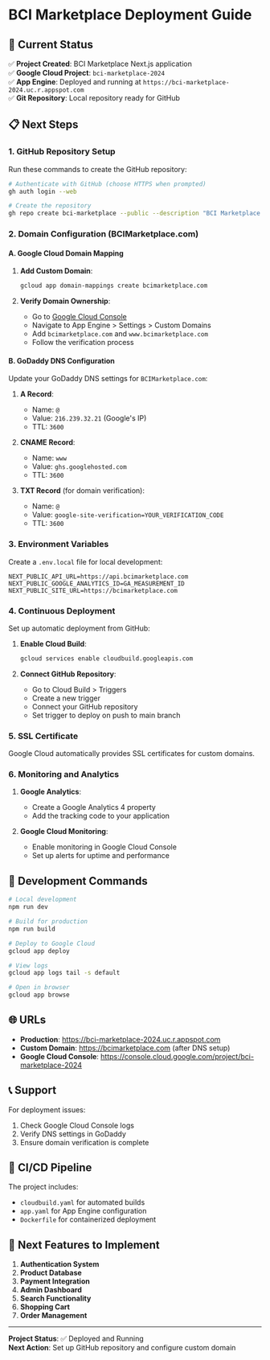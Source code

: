 # BCI Marketplace Deployment Guide

## 🚀 Current Status

✅ **Project Created**: BCI Marketplace Next.js application  
✅ **Google Cloud Project**: `bci-marketplace-2024`  
✅ **App Engine**: Deployed and running at `https://bci-marketplace-2024.uc.r.appspot.com`  
✅ **Git Repository**: Local repository ready for GitHub  

## 📋 Next Steps

### 1. GitHub Repository Setup

Run these commands to create the GitHub repository:

```bash
# Authenticate with GitHub (choose HTTPS when prompted)
gh auth login --web

# Create the repository
gh repo create bci-marketplace --public --description "BCI Marketplace - A modern e-commerce platform" --source=. --remote=origin --push
```

### 2. Domain Configuration (BCIMarketplace.com)

#### A. Google Cloud Domain Mapping

1. **Add Custom Domain**:
   ```bash
   gcloud app domain-mappings create bcimarketplace.com
   ```

2. **Verify Domain Ownership**:
   - Go to [Google Cloud Console](https://console.cloud.google.com)
   - Navigate to App Engine > Settings > Custom Domains
   - Add `bcimarketplace.com` and `www.bcimarketplace.com`
   - Follow the verification process

#### B. GoDaddy DNS Configuration

Update your GoDaddy DNS settings for `BCIMarketplace.com`:

1. **A Record**:
   - Name: `@`
   - Value: `216.239.32.21` (Google's IP)
   - TTL: `3600`

2. **CNAME Record**:
   - Name: `www`
   - Value: `ghs.googlehosted.com`
   - TTL: `3600`

3. **TXT Record** (for domain verification):
   - Name: `@`
   - Value: `google-site-verification=YOUR_VERIFICATION_CODE`
   - TTL: `3600`

### 3. Environment Variables

Create a `.env.local` file for local development:

```env
NEXT_PUBLIC_API_URL=https://api.bcimarketplace.com
NEXT_PUBLIC_GOOGLE_ANALYTICS_ID=GA_MEASUREMENT_ID
NEXT_PUBLIC_SITE_URL=https://bcimarketplace.com
```

### 4. Continuous Deployment

Set up automatic deployment from GitHub:

1. **Enable Cloud Build**:
   ```bash
   gcloud services enable cloudbuild.googleapis.com
   ```

2. **Connect GitHub Repository**:
   - Go to Cloud Build > Triggers
   - Create a new trigger
   - Connect your GitHub repository
   - Set trigger to deploy on push to main branch

### 5. SSL Certificate

Google Cloud automatically provides SSL certificates for custom domains.

### 6. Monitoring and Analytics

1. **Google Analytics**:
   - Create a Google Analytics 4 property
   - Add the tracking code to your application

2. **Google Cloud Monitoring**:
   - Enable monitoring in Google Cloud Console
   - Set up alerts for uptime and performance

## 🔧 Development Commands

```bash
# Local development
npm run dev

# Build for production
npm run build

# Deploy to Google Cloud
gcloud app deploy

# View logs
gcloud app logs tail -s default

# Open in browser
gcloud app browse
```

## 🌐 URLs

- **Production**: https://bci-marketplace-2024.uc.r.appspot.com
- **Custom Domain**: https://bcimarketplace.com (after DNS setup)
- **Google Cloud Console**: https://console.cloud.google.com/project/bci-marketplace-2024

## 📞 Support

For deployment issues:
1. Check Google Cloud Console logs
2. Verify DNS settings in GoDaddy
3. Ensure domain verification is complete

## 🔄 CI/CD Pipeline

The project includes:
- `cloudbuild.yaml` for automated builds
- `app.yaml` for App Engine configuration
- `Dockerfile` for containerized deployment

## 🎯 Next Features to Implement

1. **Authentication System**
2. **Product Database**
3. **Payment Integration**
4. **Admin Dashboard**
5. **Search Functionality**
6. **Shopping Cart**
7. **Order Management**

---

**Project Status**: ✅ Deployed and Running  
**Next Action**: Set up GitHub repository and configure custom domain 